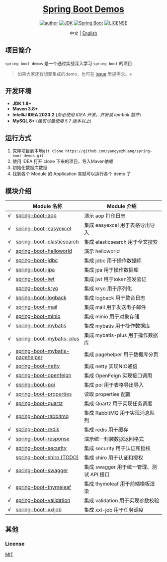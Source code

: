 <h1 align="center"><a href="https://github.com/yangyezhuang" target="_blank">Spring Boot Demos</a></h1>
<p align="center">
  <a href="https://xkcoding.com"><img alt="author" src="https://img.shields.io/badge/author-YZ.YANG-blue.svg"/></a>
  <a href="https://www.oracle.com/technetwork/java/javase/downloads/index.html"><img alt="JDK" src="https://img.shields.io/badge/JDK-1.8.0_121-orange.svg"/></a>
  <a href="https://docs.spring.io/spring-boot/docs/2.7.14.RELEASE/reference/html/"><img alt="Spring Boot" src="https://img.shields.io/badge/Spring Boot-2.7.14-brightgreen.svg"/></a>
  <a href="https://github.com/xkcoding/spring-boot-demo/blob/master/LICENSE"><img alt="LICENSE" src="https://img.shields.io/github/license/xkcoding/spring-boot-demo.svg"/></a>
</p>

<p align="center">
  <span>中文 | <a href="./README.en.md">English</a></span>
</p>

## 项目简介

`spring boot demos` 是一个通过实战深入学习 `spring boot` 的项目

> 如果大家还有想要集成的demo，也可在 [issue](https://github.com/yangyezhuang/spring-boot-demos/issues/new) 里提需求。✊

## 开发环境

- **JDK 1.8+**
- **Maven 3.8+**
- **IntelliJ IDEA 2023.2** (*务必使用 IDEA 开发，并安装 lombok 插件*)
- **MySQL 8+** (*建议尽量使用 5.7 版本以上*)

## 运行方式

1. 克隆项目到本地`git clone https://github.com/yangyezhuang/spring-boot-demos.git`
2. 使用 IDEA 打开 clone 下来的项目，导入Maven依赖
3. 初始化数据库数据
5. 找到各个 Module 的 Application 类就可以运行各个 demo 了

## 模块介绍

|   | Module 名称                                                          | Module 介绍                   |
|---|--------------------------------------------------------------------|-----------------------------|
| √ | [spring-boot-aop](./spring-boot-aop)                               | 演示 aop 打印日志                 |
| √ | [spring-boot-easyexcel](./spring-boot-easyexcel)                   | 集成 easyexcel 用于表格导出导入       |
| √ | [spring-boot-elasticsearch](./spring-boot-elasticsearch)           | 集成 elasticsearch 用于全文搜索     |
| √ | [spring-boot-helloworld](./spring-boot-helloworld)                 | 演示 helloworld               |
| √ | [spring-boot-jdbc](./spring-boot-jdbc)                             | 集成 jdbc 用于操作数据库             |
| √ | [spring-boot-jpa](./spring-boot-jpa)                               | 集成 jpa 用于操作数据库              |
| √ | [spring-boot-jwt](./spring-boot-jwt)                               | 集成 jwt 用于token签发验证          |
|   | [spring-boot-kryo](./spring-boot-kryo)                             | 集成 kryo 用于序列化               |
| √ | [spring-boot-logback](./spring-boot-logback)                       | 集成 logback 用于整合日志           |
| √ | [spring-boot-mail](./spring-boot-mail)                             | 集成 mail 用于发送电子邮件            |
| √ | [spring-boot-minio](./spring-boot-minio)                           | 集成 minio 用于对象存储             |
| √ | [spring-boot-mybatis](./spring-boot-mybatis)                       | 集成 mybatis 用于操作数据库          |
| √ | [spring-boot-mybatis-plus](./spring-boot-mybatis-plus)             | 集成 mybatis-plus 用于操作数据库     |
| √ | [spring-boot-mybatis-pagehelper](./spring-boot-mybatis-pagehelper) | 集成 pagehelper 用于数据库分页       |
| √ | [spring-boot-netty](./spring-boot-netty)                           | 集成 netty 实现NIO通信            |
| √ | [spring-boot-openfeign](./spring-boot-openfeign)                   | 集成 OpenFeign 实现接口调用         |
| √ | [spring-boot-poi](./spring-boot-poi)                               | 集成 poi 用于表格导出导入             |
| √ | [spring-boot-properties](./spring-boot-properties)                 | 读取 properties 配置            |
| √ | [spring-boot-quartz](./spring-boot-quartz)                         | 集成 Quartz 用于实现任务调度          |
| √ | [spring-boot-rabbitmq](./spring-boot-rabbitmq)                     | 集成 RabbitMQ 用于实现消息队列        |
| √ | [spring-boot-redis](./spring-boot-redis)                           | 集成 redis 用于缓存               |
| √ | [spring-boot-response](./spring-boot-response)                     | 演示统一封装数据返回格式                |
| √ | [spring-boot-security](./spring-boot-security)                     | 集成 security 用于认证和授权         |
|   | [spring-boot-shiro (TODO)](./spring-boot-shiro)                    | 集成 shiro 用于认证和授权            |
| √ | [spring-boot-swagger](./spring-boot-swagger)                       | 集成 swagger 用于统一管理、测试 API 接口 |
| √ | [spring-boot-thymeleaf](./spring-boot-thymeleaf)                   | 集成 thymeleaf 用于前端模板渲染       |
| √ | [spring-boot-validation](./spring-boot-validation)                 | 集成 validation 用于实现参数校验      |
| √ | [spring-boot-xxljob](./spring-boot-xxljob)                         | 集成 xxl-job 用于任务调度           |

## 其他

### License

[MIT](http://opensource.org/licenses/MIT)

